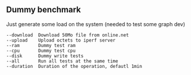 ## Dummy benchmark

Just generate some load on the system (needed to test some graph dev)

```
--download	Download 50Mo file from online.net
--upload 	Upload octets to iperf server
--ram		Dummy test ram
--cpu		Dummy test cpu
--disk		Dummy write tests
--all		Run all tests at the same time
--duration	Duration of the operation, defautl 1min
```
